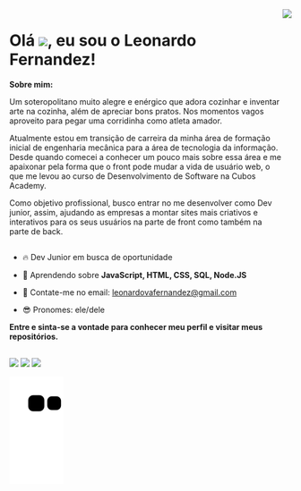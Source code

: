 <img align="right" height="590em" src="./"/>

<h1 align="left">Olá <img src="https://raw.githubusercontent.com/kaueMarques/kaueMarques/master/hi.gif" height="30px">, eu sou o Leonardo Fernandez!</h1>


<p><strong>Sobre mim: </strong></p>
<p width="360em">Um soteropolitano muito alegre e enérgico que adora cozinhar e inventar arte na cozinha, além de apreciar bons pratos. Nos momentos vagos aproveito para pegar uma corridinha como atleta amador.</p>  

<p width="360em">Atualmente estou em transição de carreira da minha área de formação inicial de engenharia mecânica para a área de tecnologia da informação. Desde quando comecei a conhecer um pouco mais sobre essa área e me apaixonar pela forma que o front pode mudar a vida de usuário web, o que me levou ao curso de Desenvolvimento de Software na Cubos Academy.</p>

<p width="360em">Como objetivo profissional, busco entrar no me desenvolver como Dev junior, assim, ajudando as empresas a montar sites mais criativos e interativos para os seus usuários na parte de front como também na parte de back.</p>

##


- 🔥 Dev Junior em busca de oportunidade 

- 💯 Aprendendo sobre **JavaScript, HTML, CSS, SQL, Node.JS**

- 💬 Contate-me no email: leonardovafernandez@gmail.com

- 😎 Pronomes: ele/dele

<p><strong>Entre e sinta-se a vontade para conhecer meu perfil e visitar meus repositórios.</strong></p>

##

<div> 
  <a href = "mailto:leonardovafernandez@gmail.com"><img src="https://img.shields.io/badge/-Gmail-%23333?style=for-the-badge&logo=gmail&logoColor=white" target="_blank"></a>
  <a href="https://www.linkedin.com/in/leonardo-fernandez-5aa32138/" target="_blank"><img src="https://img.shields.io/badge/-LinkedIn-%230077B5?style=for-the-badge&logo=linkedin&logoColor=white" target="_blank"></a> 
  <a href="https://instagram.com/leonardovafernandez" target="_blank"><img src="https://img.shields.io/badge/-Instagram-%23E4405F?style=for-the-badge&logo=instagram&logoColor=white" target="_blank"></a> 
 
  ![Snake animation](https://github.com/rafaballerini/rafaballerini/blob/output/github-contribution-grid-snake.svg)
 
</div>
